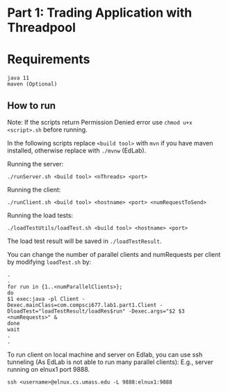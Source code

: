 # Part 1: Trading Application with Threadpool

# Requirements
```
java 11
maven (Optional)
```
## How to run  
Note: If the scripts return Permission Denied error use ``` chmod u+x <script>.sh ``` before running.

In the following scripts replace ```<build tool>``` with ```mvn``` if you have maven installed, otherwise replace with ```./mvnw``` (EdLab).

Running the server:
```
./runServer.sh <build tool> <nThreads> <port>
```

Running the client:
```
./runClient.sh <build tool> <hostname> <port> <numRequestToSend>
```

Running the load tests:

```
./loadTestUtils/loadTest.sh <build tool> <hostname> <port>
```
The load test result will be saved in ```./loadTestResult```.  

You can change the number of parallel clients and numRequests per client by modifying  ```loadTest.sh``` by:
```
.
.
for run in {1..<numParallelClients>};
do
$1 exec:java -pl Client -Dexec.mainClass=com.compsci677.lab1.part1.Client -DloadTest="loadTestResult/loadRes$run" -Dexec.args="$2 $3 <numRequests>" &
done
wait
.
.
```

To run client on local machine and server on Edlab, you can use ssh tunneling (As EdLab is not able to run many parallel clients):
E.g., server running on elnux1 port 9888.
```
ssh <username>@elnux.cs.umass.edu -L 9888:elnux1:9888
```

